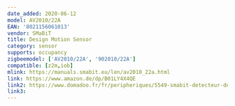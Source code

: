 ```yaml
---
date_added: 2020-06-12
model: AV2010/22A
EAN: '8021156061013'
vendor: SMaBiT
title: Design Motion Sensor
category: sensor
supports: occupancy
zigbeemodel: ['AV2010/22A', '902010/22A']
compatible: [z2m,iob]
mlink: https://manuals.smabit.eu/len/av2010_22a.html
link: https://www.amazon.de/dp/B01LY4X4QE
link2: https://www.domadoo.fr/fr/peripheriques/5549-smabit-detecteur-de-mouvement-design-zigbee-8021156061013.html
link3: 
---
```

